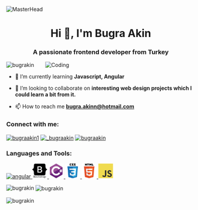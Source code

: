 ![MasterHead](https://user-images.githubusercontent.com/95478989/198955082-6e78ebb5-e1e4-49f9-8d32-6e5af3984dcd.gif)
<h1 align="center">Hi 👋, I'm Bugra Akin</h1>
<h3 align="center">A passionate frontend developer from Turkey</h3>
<img align="right" alt="Coding" width="400" src=https://media0.giphy.com/media/bGgsc5mWoryfgKBx1u/giphy.gif?cid=ecf05e479dq1evs99dj3qfqwrleyrp9jmw39iropxz4wkgun&ep=v1_gifs_search&rid=giphy.gif&ct=g>

<p align="left"> <img src="https://komarev.com/ghpvc/?username=bugrakin&label=Profile%20views&color=0e75b6&style=flat" alt="bugrakin" /> </p>

- 🌱 I’m currently learning **Javascript, Angular**

- 👯 I’m looking to collaborate on **interesting web design projects which I could learn a bit from it.**

- 📫 How to reach me **bugra.akinn@hotmail.com**

<h3 align="left">Connect with me:</h3>
<p align="left">
<a href="https://linkedin.com/in/bugraakin1" target="blank"><img align="center" src="https://raw.githubusercontent.com/rahuldkjain/github-profile-readme-generator/master/src/images/icons/Social/linked-in-alt.svg" alt="bugraakin1" height="30" width="40" /></a>
<a href="https://instagram.com/_bugraakin" target="blank"><img align="center" src="https://raw.githubusercontent.com/rahuldkjain/github-profile-readme-generator/master/src/images/icons/Social/instagram.svg" alt="_bugraakin" height="30" width="40" /></a>
<a href="https://www.leetcode.com/bugraakin" target="blank"><img align="center" src="https://raw.githubusercontent.com/rahuldkjain/github-profile-readme-generator/master/src/images/icons/Social/leet-code.svg" alt="bugraakin" height="30" width="40" /></a>
</p>

<h3 align="left">Languages and Tools:</h3>
<p align="left"> <a href="https://angular.io" target="_blank" rel="noreferrer"> <img src="https://angular.io/assets/images/logos/angular/angular.svg" alt="angular" width="40" height="40"/> </a> <a href="https://getbootstrap.com" target="_blank" rel="noreferrer"> <img src="https://raw.githubusercontent.com/devicons/devicon/master/icons/bootstrap/bootstrap-plain-wordmark.svg" alt="bootstrap" width="40" height="40"/> </a> <a href="https://www.w3schools.com/cs/" target="_blank" rel="noreferrer"> <img src="https://raw.githubusercontent.com/devicons/devicon/master/icons/csharp/csharp-original.svg" alt="csharp" width="40" height="40"/> </a> <a href="https://www.w3schools.com/css/" target="_blank" rel="noreferrer"> <img src="https://raw.githubusercontent.com/devicons/devicon/master/icons/css3/css3-original-wordmark.svg" alt="css3" width="40" height="40"/> </a> <a href="https://www.w3.org/html/" target="_blank" rel="noreferrer"> <img src="https://raw.githubusercontent.com/devicons/devicon/master/icons/html5/html5-original-wordmark.svg" alt="html5" width="40" height="40"/> </a> <a href="https://developer.mozilla.org/en-US/docs/Web/JavaScript" target="_blank" rel="noreferrer"> <img src="https://raw.githubusercontent.com/devicons/devicon/master/icons/javascript/javascript-original.svg" alt="javascript" width="40" height="40"/> </a> </p>

<p>
    <img align="left" src="https://github-readme-stats.vercel.app/api/top-langs?username=bugrakin&show_icons=true&theme=dark&locale=en&layout=compact" alt="bugrakin" />
</p>

<p>
    &nbsp;<img align="center" src="https://github-readme-stats.vercel.app/api?username=bugrakin&show_icons=true&theme=dark&locale=en" alt="bugrakin" />
</p>

<p>
    <img align="center" src="https://github-readme-streak-stats.herokuapp.com/?user=bugrakin&theme=dark" alt="bugrakin" />
</p>

<!---
Bugrakin/Bugrakin is a ✨ special ✨ repository because its `README.md` (this file) appears on your GitHub profile.
You can click the Preview link to take a look at your changes.
--->
